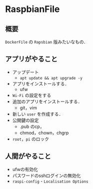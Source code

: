 # RaspbianFile

## 概要
`DockerFile` の `Rapsbian` 版みたいなもの．

## アプリがやること
- アップデート
    - `apt update && apt upgrade -y`
- アプリをインストールする．
    - ufw
- `Wi-Fi` の設定をする
- 追加のアプリをインストールする．
    - git，vim
- 新しい `user` を作成する．
- 公開鍵の設定
    - .pub のcp，
    - chmod，chown，chgrp
- `root`，`pi` のロック

## 人間がやること
- ufwの有効化
- パスワードのsshログインの無効化
- `raspi-config` - `Localisation Options`
